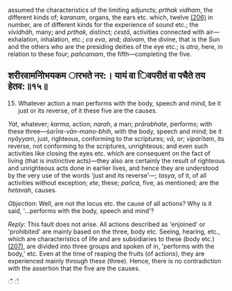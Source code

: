 assumed the characteristics of the limiting adjuncts; *prthak vidham*, the different kinds of; *karanam*, organs, the ears etc. which, twelve [\(206\)](#page--1-0) in number, are of different kinds for the experience of sound etc.; the *vividhāh*, many; and *prthak*, distinct; *cesṭā*, activities connected with air—exhalation, inhalation, etc.; *ca eva*, and; *daivam*, the divine, that is the Sun and the others who are the presiding deities of the eye etc.; is *atra*, here, in relation to these four; *pañcamam*, the fifth—completing the five.

## शरीरवामनोिभयकम ारभते नर:। यायं वा िवपरीतं वा पचैते तय हेतव:॥१५॥

15. Whatever action a man performs with the body, speech and mind, be it just or its reverse, of it these five are the causes.

*Yat*, whatever; *karma*, action; *narah*, a man; *prārabhate*, performs; with these three—*śarīra-vān-mano-bhih*, with the body, speech and mind; be it *nyāyyam*, just, righteous, conforming to the scriptures; *vā*, or; *viparītam*, its reverse, not conforming to the scriptures, unrighteous; and even such activities like closing the eyes etc. which are consequent on the fact of living (that is instinctive acts)—they also are certainly the result of righteous and unrighteous acts done in earlier lives, and hence they are understood by the very use of the words 'just and its reverse'—; *tasya*, of it, of all activities without exception; *ete*, these; *pañca*, five, as mentioned; are the *hetavah*, causes.

*Objection*: Well, are not the locus etc. the cause of all actions? Why is it said, '...performs with the body, speech and mind'?

*Reply*: This fault does not arise. All actions described as 'enjoined' or 'prohibited' are mainly based on the three, body etc. Seeing, hearing, etc., which are characteristics of life and are subsidiaries to these (body etc.) [\(207\)](#page--1-1), are divided into three groups and spoken of in, 'performs with the body,' etc. Even at the time of reaping the fruits (of actions), they are experienced mainly through these (three). Hence, there is no contradiction with the assertion that the five are the causes.

ै े